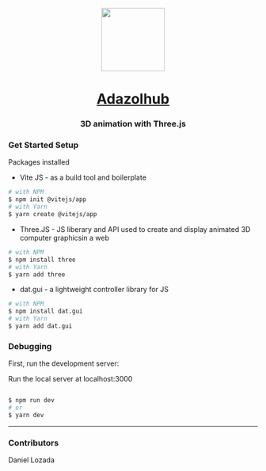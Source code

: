 <p align="center">
  <a href="https://www.adazolhub.online">
    <img src="./public/logo512.png" height="128">
    <h1 align="center">Adazolhub </h1>
  </a>
</p>
<p align="center">
    <h3 align="center"> 3D animation with Three.js</h3>
</p>

### Get Started Setup

Packages installed

- Vite JS - as a build tool and boilerplate

```bash
# with NPM
$ npm init @vitejs/app
# with Yarn
$ yarn create @vitejs/app
```

- Three.JS - JS liberary and API used to create and display animated 3D computer graphicsin a web

```bash
# with NPM
$ npm install three
# with Yarn
$ yarn add three
```

- dat.gui - a lightweight controller library for JS

```bash
# with NPM
$ npm install dat.gui
# with Yarn
$ yarn add dat.gui
```

### Debugging

First, run the development server:

 Run the local server at localhost:3000

```bash

$ npm run dev
# or
$ yarn dev

```

----

### Contributors

Daniel Lozada
